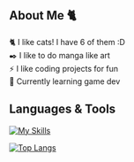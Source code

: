 ## About Me 🐈

🐈 I like cats! I have 6 of them :D<br/>
✒️ I like to do manga like art<br/>
⚡ I like coding projects for fun<br/>
🌱 Currently learning game dev

## Languages & Tools
[![My Skills](https://skillicons.dev/icons?i=html,css,js,cs,mongodb,discordjs,nodejs,react,netlify,vite,godot)](https://skillicons.dev)

[![Top Langs](https://github-readme-stats.vercel.app/api/top-langs/?username=Pengling1472&theme=vue-dark)](https://github.com/Pengling1472/Pengling1472)<br/>

<!--
**Pengling1472/Pengling1472** is a ✨ _special_ ✨ repository because its `README.md` (this file) appears on your GitHub profile.

Here are some ideas to get you started:

- 🔭 I’m currently working on ...
- 🌱 I’m currently learning ...
- 👯 I’m looking to collaborate on ...
- 🤔 I’m looking for help with ...
- 💬 Ask me about ...
- 📫 How to reach me: ...
- ⚡ Fun fact: ...
-->
